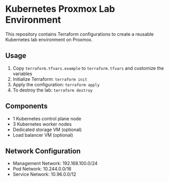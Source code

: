 # Kubernetes Proxmox Lab Environment

This repository contains Terraform configurations to create a reusable Kubernetes lab environment on Proxmox.

## Usage

1. Copy `terraform.tfvars.example` to `terraform.tfvars` and customize the variables
2. Initialize Terraform: `terraform init`
3. Apply the configuration: `terraform apply`
4. To destroy the lab: `terraform destroy`

## Components

- 1 Kubernetes control plane node
- 3 Kubernetes worker nodes
- Dedicated storage VM (optional)
- Load balancer VM (optional)

## Network Configuration

- Management Network: 192.168.100.0/24
- Pod Network: 10.244.0.0/16
- Service Network: 10.96.0.0/12
